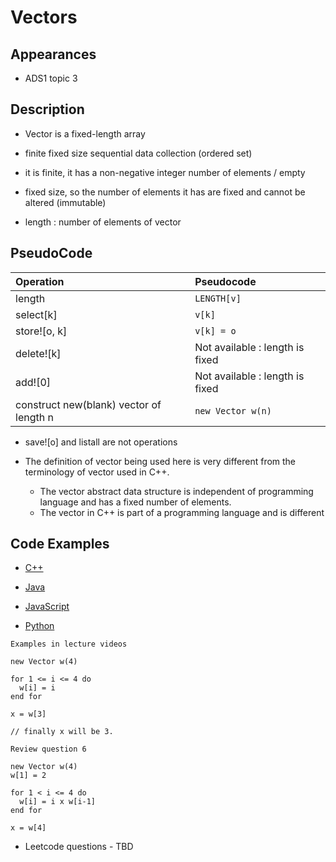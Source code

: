# Vectors

## Appearances

- ADS1 topic 3

## Description

- Vector is a fixed-length array

* finite fixed size sequential data collection (ordered set)

* it is finite, it has a non-negative integer number of elements / empty

* fixed size, so the number of elements it has are fixed and cannot be altered (immutable)

* length : number of elements of vector

## PseudoCode

| Operation                               | Pseudocode                      |
| :-------------------------------------- | :------------------------------ |
| length                                  | `LENGTH[v]`                     |
| select[k]                               | `v[k]`                          |
| store![o, k]                            | `v[k] = o`                      |
| delete![k]                              | Not available : length is fixed |
| add![0]                                 | Not available : length is fixed |
| construct new(blank) vector of length n | `new Vector w(n)`               |

- save![o] and listall are not operations

* The definition of vector being used here is very different from the terminology of vector used in C++.

  - The vector abstract data structure is independent of programming language and has a fixed number of elements.

  * The vector in C++ is part of a programming language and is different

## Code Examples

- [C++](Vectors/vectors.cpp)

- [Java](Vectors/vectors.java)

- [JavaScript](Vectors/vectors.js)

- [Python](Vectors/vectors.py)

```
Examples in lecture videos

new Vector w(4)

for 1 <= i <= 4 do
  w[i] = i
end for

x = w[3]

// finally x will be 3.

Review question 6

new Vector w(4)
w[1] = 2

for 1 < i <= 4 do
  w[i] = i x w[i-1]
end for

x = w[4]

```

- Leetcode questions - TBD
